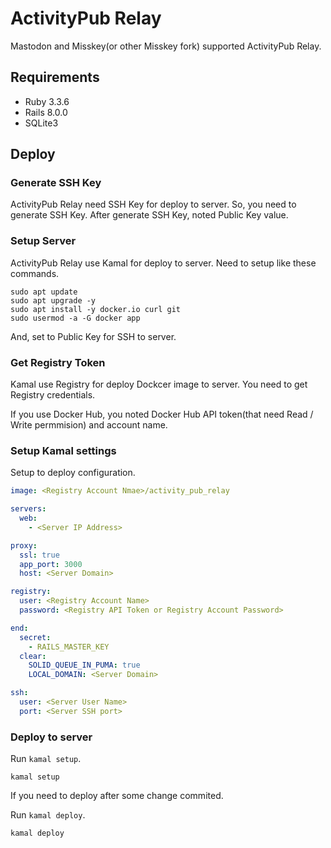 # ActivityPub Relay

Mastodon and Misskey(or other Misskey fork) supported ActivityPub Relay.

## Requirements

- Ruby 3.3.6
- Rails 8.0.0
- SQLite3

## Deploy
### Generate SSH Key

ActivityPub Relay need SSH Key for deploy to server.
So, you need to generate SSH Key.
After generate SSH Key, noted Public Key value.

### Setup Server

ActivityPub Relay use Kamal for deploy to server.
Need to setup like these commands.

```console
sudo apt update
sudo apt upgrade -y
sudo apt install -y docker.io curl git
sudo usermod -a -G docker app
```

And, set to Public Key for SSH to server.

### Get Registry Token

Kamal use Registry for deploy Dockcer image to server.
You need to get Registry credentials.

If you use Docker Hub, you noted Docker Hub API token(that need Read / Write permmision) and account name.

### Setup Kamal settings

Setup to deploy configuration.

```yml
image: <Registry Account Nmae>/activity_pub_relay

servers:
  web:
    - <Server IP Address>

proxy:
  ssl: true
  app_port: 3000
  host: <Server Domain>

registry:
  user: <Registry Account Name>
  password: <Registry API Token or Registry Account Password>

end:
  secret:
    - RAILS_MASTER_KEY
  clear:
    SOLID_QUEUE_IN_PUMA: true
    LOCAL_DOMAIN: <Server Domain>

ssh:
  user: <Server User Name>
  port: <Server SSH port>

```


### Deploy to server

Run `kamal setup`.

```console
kamal setup
```

If you need to deploy after some change commited.

Run `kamal deploy`.

```console
kamal deploy
```
